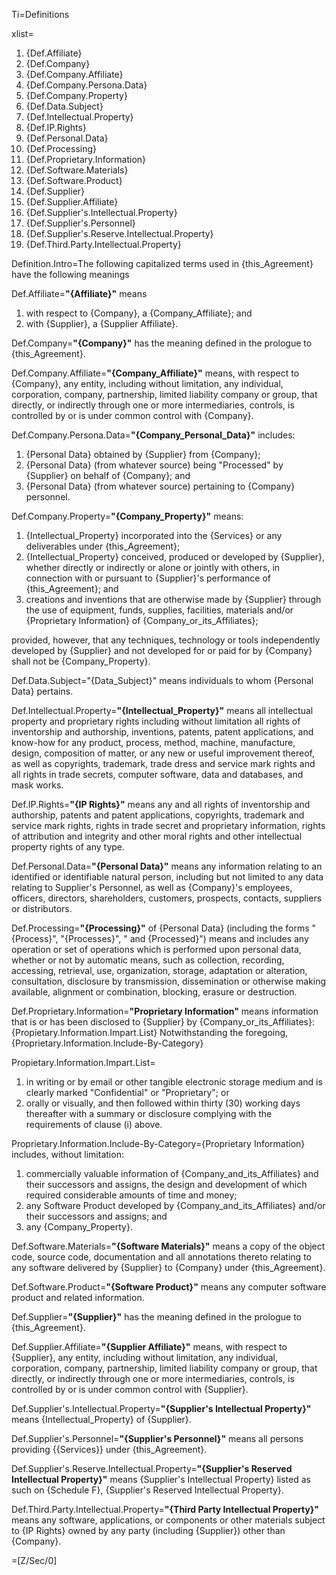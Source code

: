 
Ti=Definitions

xlist=<ol><li>{Def.Affiliate}</li><li>{Def.Company}</li><li>{Def.Company.Affiliate}</li><li>{Def.Company.Persona.Data}</li><li>{Def.Company.Property}</li><li>{Def.Data.Subject}</li><li>{Def.Intellectual.Property}</li><li>{Def.IP.Rights}</li><li>{Def.Personal.Data}</li><li>{Def.Processing}</li><li>{Def.Proprietary.Information}</li><li>{Def.Software.Materials}</li><li>{Def.Software.Product}</li><li>{Def.Supplier}</li><li>{Def.Supplier.Affiliate}</li><li>{Def.Supplier's.Intellectual.Property}</li><li>{Def.Supplier's.Personnel}</li><li>{Def.Supplier's.Reserve.Intellectual.Property}</li><li>{Def.Third.Party.Intellectual.Property}</li></ol>

Definition.Intro=The following capitalized terms used in {this_Agreement} have the following meanings

Def.Affiliate=<b>"{Affiliate}"</b> means<ol><li>with respect to {Company}, a {Company_Affiliate}; and</li><li>with {Supplier}, a {Supplier Affiliate}.</li></ol>

Def.Company=<b>"{Company}"</b> has the meaning defined in the prologue to {this_Agreement}.

Def.Company.Affiliate=<b>"{Company_Affiliate}"</b> means, with respect to {Company}, any entity, including without limitation, any individual, corporation, company, partnership, limited liability company or group, that directly, or indirectly through one or more intermediaries, controls, is controlled by or is under common control with {Company}.

Def.Company.Persona.Data=<b>"{Company_Personal_Data}"</b> includes: <ol><li>{Personal Data} obtained by {Supplier} from {Company};</li><li>{Personal Data} (from whatever source) being "Processed" by {Supplier} on behalf of {Company}; and</li><li>{Personal Data} (from whatever source) pertaining to {Company} personnel.</li></ol>

Def.Company.Property=<b>"{Company_Property}"</b> means: <ol><li>{Intellectual_Property} incorporated into the {Services} or any deliverables under {this_Agreement};</li><li>{Intellectual_Property} conceived, produced or developed by {Supplier}, whether directly or indirectly or alone or jointly with others, in connection with or pursuant to {Supplier}'s performance of {this_Agreement}; and</li><li>creations and inventions that are otherwise made by {Supplier} through the use of equipment, funds, supplies, facilities, materials and/or {Proprietary Information} of {Company_or_its_Affiliates};</li></ol> provided, however, that any techniques, technology or tools independently developed by {Supplier} and not developed for or paid for by {Company} shall not be {Company_Property}.

Def.Data.Subject="{Data_Subject}" means individuals to whom {Personal Data} pertains.

Def.Intellectual.Property=<b>"{Intellectual_Property}"</b> means all intellectual property and proprietary rights including without limitation all rights of inventorship and authorship, inventions, patents, patent applications, and know-how for any product, process, method, machine, manufacture, design, composition of matter, or any new or useful improvement thereof, as well as copyrights, trademark, trade dress and service mark rights and all rights in trade secrets, computer software, data and databases, and mask works. 

Def.IP.Rights=<b>"{IP Rights}"</b> means any and all rights of inventorship and authorship, patents and patent applications, copyrights, trademark and service mark rights, rights in trade secret and proprietary information, rights of attribution and integrity and other moral rights and other intellectual property rights of any type.

Def.Personal.Data=<b>"{Personal Data}"</b> means any information relating to an identified or identifiable natural person, including but not limited to any data relating to Supplier's Personnel, as well as {Company}'s employees, officers, directors, shareholders, customers, prospects, contacts, suppliers or distributors.

Def.Processing=<b>"{Processing}"</b> of {Personal Data} (including the forms "{Process}", "{Processes}", " and {Processed}") means and includes any operation or set of operations which is performed upon personal data, whether or not by automatic means, such as collection, recording, accessing, retrieval, use, organization, storage, adaptation or alteration, consultation, disclosure by transmission, dissemination or otherwise making available, alignment or combination, blocking, erasure or destruction.

Def.Proprietary.Information=<b>"Proprietary Information"</b> means information that is or has been disclosed to {Supplier} by {Company_or_its_Affiliates}: {Propietary.Information.Impart.List}  Notwithstanding the foregoing, {Proprietary.Information.Include-By-Category}

Propietary.Information.Impart.List=<ol><li>in writing or by email or other tangible electronic storage medium and is clearly marked "Confidential" or "Proprietary"; or</li><li>orally or visually, and then followed within thirty (30) working days thereafter with a summary or disclosure complying with the requirements of clause (i) above.</li></ol> 

Proprietary.Information.Include-By-Category={Proprietary Information} includes, without limitation: <ol><li>commercially valuable information of {Company_and_its_Affiliates} and their successors and assigns, the design and development of which required considerable amounts of time and money;</li><li>any Software Product developed by {Company_and_its_Affiliates} and/or their successors and assigns; and </li><li>any {Company_Property}.</li></ol>

Def.Software.Materials=<b>"{Software Materials}"</b> means a copy of the object code, source code, documentation and all annotations thereto relating to any software delivered by {Supplier}  to {Company} under {this_Agreement}.

Def.Software.Product=<b>"{Software Product}"</b> means any computer software product and related information.

Def.Supplier=<b>"{Supplier}"</b> has the meaning defined in the prologue to {this_Agreement}.

Def.Supplier.Affiliate=<b>"{Supplier Affiliate}"</b> means, with respect to {Supplier}, any entity, including without limitation, any individual, corporation, company, partnership, limited liability company or group, that directly, or indirectly through one or more intermediaries, controls, is controlled by or is under common control with {Supplier}.

Def.Supplier's.Intellectual.Property=<b>"{Supplier's Intellectual Property}"</b> means {Intellectual_Property} of {Supplier}.

Def.Supplier's.Personnel=<b>"{Supplier's Personnel}"</b> means all persons providing {{Services}} under {this_Agreement}.

Def.Supplier's.Reserve.Intellectual.Property=<b>"{Supplier's Reserved Intellectual Property}"</b> means {Supplier's Intellectual Property} listed as such on {Schedule F}, {Supplier's Reserved Intellectual Property}.


Def.Third.Party.Intellectual.Property=<b>"{Third Party Intellectual Property}"</b> means any software, applications, or components or other materials subject to {IP Rights} owned by any party (including {Supplier}) other than {Company}.

=[Z/Sec/0]
